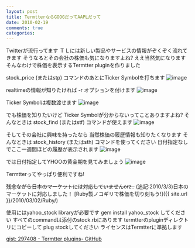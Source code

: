 ```yaml
---
layout: post
title: TermtterならGOOGだってAAPLだって
date: 2010-02-19
comments: true
categories:
---
```



Twitterが流行ってます
ＴＬには新しい製品やサービスの情報がぞくぞく流れてきます
そうなるとその会社の株価も気になりますよね?
ええ当然気になります
そんなわけで株価を表示するTermtter pluginを作りました

stock_price (またはstp) コマンドのあとにTicker Symbolを打ちます
![image](http://img.f.hatena.ne.jp/images/fotolife/k/keyesberry/20100219/20100219075804.png)


realtimeの情報が知りたければ -r オプションを付けます
![image](http://img.f.hatena.ne.jp/images/fotolife/k/keyesberry/20100219/20100219075800.png)


Ticker Symbolは複数渡せます
![image](http://img.f.hatena.ne.jp/images/fotolife/k/keyesberry/20100219/20100219075803.png)


でも株価を知りたいけど
Ticker Symbolが分からないってことありますよね?
そんなときは stock_find (またはstf) コマンドが使えます
![image](http://img.f.hatena.ne.jp/images/fotolife/k/keyesberry/20100219/20100219075802.png)


そしてその会社に興味を持ったなら
当然株価の履歴情報も知りたくなります
そんなときは stock_history (またはsth) コマンドを使ってください
日付指定なしでここ一週間ほどの履歴が表示されます
![image](http://img.f.hatena.ne.jp/images/fotolife/k/keyesberry/20100219/20100219075801.png)


では日付指定してYHOOの黄金期を見てみましょう
![image](http://img.f.hatena.ne.jp/images/fotolife/k/keyesberry/20100219/20100219075805.png)


Termtterってやっぱり便利ですね!

<del datetime="2010-03-03T19:05:08+09:00">残念ながら日本のマーケットには対応していませんorz..</del>
(追記:2010/3/3)日本のマーケットに対応しました！
[Ruby製ノコギリで株価を切り刻もう!]({{ site.url }}/2010/03/02/Ruby/)

使用にはyahoo_stock libraryが必要です
gem install yahoo_stock してください
すべてのcommandは添付のstock.rbにあります
termtterのpluginディレクトリにコピーして
plug stockしてください
ライセンスはTermtterに準拠します

[gist: 297408 - Termtter plugins- GitHub](http://gist.github.com/297408)
